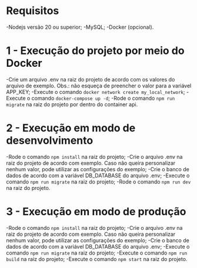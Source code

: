 # Requisitos
-Nodejs versão 20 ou superior;
-MySQL;
-Docker (opcional).

# 1 - Execução do projeto por meio do Docker
-Crie um arquivo .env na raiz do projeto de acordo com os valores do arquivo de exemplo. Obs.: não esqueça de preencher o valor para a variável APP_KEY;
-Execute o comando `docker network create my_local_network`;
-Execute o comando `docker-compose up -d`;
-Rode o comando `npm run migrate` na raiz do projeto por dentro do container api.

# 2 - Execução em modo de desenvolvimento
-Rode o comando `npm install` na raiz do projeto;
-Crie o arquivo .env na raiz do projeto de acordo com exemplo. Caso não queira personalizar nenhum valor, pode utilizar as configurações do exemplo;
-Crie o banco de dados de acordo com a variável DB_DATABASE do arquivo .env;
-Execute o comando `npm run migrate` na raiz do projeto;
-Rode o comando `npm run dev` na raiz do projeto.

# 3 - Execução em modo de produção
-Rode o comando `npm install` na raiz do projeto;
-Crie o arquivo .env na raiz do projeto de acordo com exemplo. Caso não queira personalizar nenhum valor, pode utilizar as configurações do exemplo;
-Crie o banco de dados de acordo com a variável DB_DATABASE do arquivo .env;
-Execute o comando `npm run migrate` na raiz do projeto;
-Execute o comando `npm run build` na raiz do projeto;
-Execute o comando `npm start` na raiz do projeto.